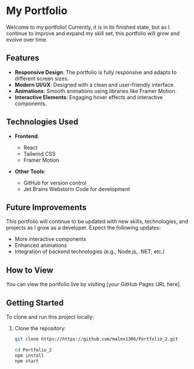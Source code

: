 # My Portfolio

Welcome to my portfolio! Currently, it is in its finished state, but as I continue to improve and expand my skill set, this portfolio will grow and evolve over time.

## Features

- **Responsive Design**: The portfolio is fully responsive and adapts to different screen sizes.
- **Modern UI/UX**: Designed with a clean and user-friendly interface.
- **Animations**: Smooth animations using libraries like Framer Motion.
- **Interactive Elements**: Engaging hover effects and interactive components.

## Technologies Used

- **Frontend**:
    - React
    - Tailwind CSS
    - Framer Motion

- **Other Tools**:
    - GitHub for version control
    - Jet Brains Webstorm Code for development

## Future Improvements

This portfolio will continue to be updated with new skills, technologies, and projects as I grow as a developer. Expect the following updates:
- More interactive components
- Enhanced animations
- Integration of backend technologies (e.g., Node.js, .NET, etc.)


## How to View

You can view the portfolio live by visiting [your GitHub Pages URL here].

## Getting Started

To clone and run this project locally:

1. Clone the repository:
   ```bash
   git clone https://https://github.com/malex1306/Portfolio_2.git
    
   cd Portfolio_2
   npm install
   npm start

